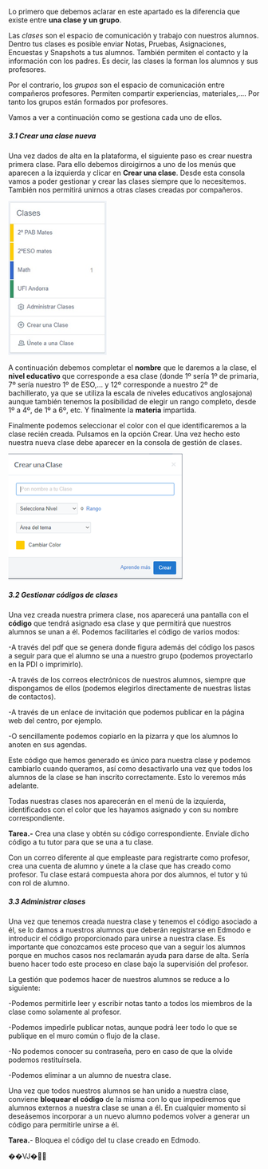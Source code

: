 Lo primero que debemos aclarar en este apartado es la diferencia que existe entre **una clase y un grupo**.



Las _clases_ son el espacio de comunicación y trabajo con nuestros alumnos. Dentro tus clases es posible enviar Notas, Pruebas, Asignaciones, Encuestas y Snapshots a tus alumnos. También permiten el contacto y la información con los padres. Es decir, las clases la forman los alumnos y sus profesores.



Por el contrario, los _grupos_ son el espacio de comunicación entre compañeros profesores. Permiten compartir experiencias, materiales,…. Por tanto los grupos están formados por profesores.

Vamos a ver a continuación como se gestiona cada uno de ellos.

##### 3.1 Crear una clase nueva

Una vez dados de alta en la plataforma, el siguiente paso es crear nuestra primera clase. Para ello debemos diroigirnos a uno de los menús que aparecen a la izquierda y clicar en  **Crear una clase**. Desde esta consola vamos a poder gestionar y crear las clases siempre que lo necesitemos. También nos permitirá unirnos a otras clases creadas por compañeros.

![](/assets/import04.png)

A continuación debemos completar el **nombre** que le daremos a la clase, el **nivel educativo** que corresponde a esa clase \(donde 1º sería 1º de primaria, 7º sería nuestro 1º de ESO,… y 12º corresponde a nuestro 2º de bachillerato, ya que se utiliza la escala de niveles educativos anglosajona\) aunque también tenemos la posibilidad de elegir un rango completo, desde 1º a 4º, de 1º a 6º, etc. Y finalmente la **materia** impartida.

Finalmente podemos seleccionar el color con el que identificaremos a la clase recién creada. Pulsamos en la opción Crear. Una vez hecho esto nuestra nueva clase debe aparecer en la consola de gestión de clases.

![](/assets/import05.png)

##### 3.2 Gestionar códigos de clases

Una vez creada nuestra primera clase, nos aparecerá una pantalla con el **código** que tendrá asignado esa clase y que permitirá que nuestros alumnos se unan a él. Podemos facilitarles el código de varios modos:

-A través del pdf que se genera donde figura además del código los pasos a seguir para que el alumno se una a nuestro grupo \(podemos proyectarlo en la PDI o imprimirlo\).

-A través de los correos electrónicos de nuestros alumnos, siempre que dispongamos de ellos \(podemos elegirlos directamente de nuestras listas de contactos\).

-A través de un enlace de invitación que podemos publicar en la página web del centro, por ejemplo.

-O sencillamente podemos copiarlo en la pizarra y que los alumnos lo anoten en sus agendas.







Este código que hemos generado es único para nuestra clase y podemos cambiarlo cuando queramos, así como desactivarlo una vez que todos los alumnos de la clase se han inscrito correctamente. Esto lo veremos más adelante.

Todas nuestras clases nos aparecerán en el menú de la izquierda, identificados con el color que les hayamos asignado y con su nombre correspondiente.

**Tarea.-** Crea una clase y obtén su código correspondiente. Envíale dicho código a tu tutor para que se una a tu clase.

Con un correo diferente al que empleaste para registrarte como profesor, crea una cuenta de alumno y únete a la clase que has creado como profesor. Tu clase estará compuesta ahora por dos alumnos, el tutor y tú con rol de alumno.

##### 3.3 Administrar clases

Una vez que tenemos creada nuestra clase y tenemos el código asociado a él, se lo damos a nuestros alumnos que deberán registrarse en Edmodo e introducir el código proporcionado para unirse a nuestra clase. Es importante que conozcamos este proceso que van a seguir los alumnos porque en muchos casos nos reclamarán ayuda para darse de alta. Sería bueno hacer todo este proceso en clase bajo la supervisión del profesor.

La gestión que podemos hacer de nuestros alumnos se reduce a lo siguiente:

-Podemos permitirle leer y escribir notas tanto a todos los miembros de la clase como solamente al profesor.

-Podemos impedirle publicar notas, aunque podrá leer todo lo que se publique en el muro común o flujo de la clase.

-No podemos conocer su contraseña, pero en caso de que la olvide podemos restituírsela.

-Podemos eliminar a un alumno de nuestra clase.

Una vez que todos nuestros alumnos se han unido a nuestra clase, conviene **bloquear el código** de la misma con lo que impediremos que alumnos externos a nuestra clase se unan a él. En cualquier momento si deseásemos incorporar a un nuevo alumno podemos volver a generar un código para permitirle unirse a él.

**Tarea.**- Bloquea el código del tu clase creado en Edmodo.

 ��VJ�

